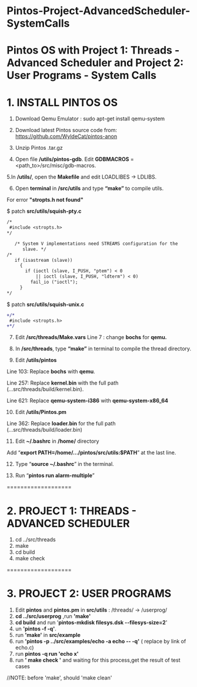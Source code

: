 # Pintos-Project-AdvancedScheduler-SystemCalls
Pintos OS with Project 1: Threads - Advanced Scheduler and Project 2: User Programs - System Calls
===================
# 1. INSTALL PINTOS OS
1. Download Qemu Emulator :
sudo apt-get install qemu-system
2. Download latest Pintos source code from:
https://github.com/WyldeCat/pintos-anon

3. Unzip Pintos .tar.gz

4. Open file **/utils/pintos-gdb**. 
Edit **GDBMACROS** = <path_to>/src/misc/gdb-macros.

5.In **/utils/**, open the **Makefile** and edit LOADLIBES -> LDLIBS.

6. Open **terminal** in **/src/utils** and type **“make”** to compile utils.

For error **"stropts.h not found"**

$ patch **src/utils/squish-pty.c**
```diff
/*
 #include <stropts.h>
*/

   /* System V implementations need STREAMS configuration for the
      slave. */
/*
   if (isastream (slave))
     {
       if (ioctl (slave, I_PUSH, "ptem") < 0
           || ioctl (slave, I_PUSH, "ldterm") < 0)
         fail_io ("ioctl");
     }
*/
```  
$ patch **src/utils/squish-unix.c**
```diff
+/*
 #include <stropts.h>
+*/
```
7. Edit **/src/threads/Make.vars**
Line 7 : change **bochs** for **qemu.**

8. In **/src/threads**, type **“make”** in terminal to compile the thread
directory.

9. Edit **/utils/pintos**

Line 103: Replace **bochs** with **qemu**.

Line 257: Replace **kernel.bin** with the full path (...src/threads/build/kernel.bin).

Line 621: Replace **qemu-system-i386** with **qemu-system-x86_64**

10. Edit **/utils/Pintos.pm**

Line 362: Replace **loader.bin** for the full path (...src/threads/build/loader.bin)

11. Edit **~/.bashrc** in **/home/** directory

Add “**export PATH=/home/…/pintos/src/utils:$PATH**” at the last line.

12. Type “**source ~/.bashrc**” in the terminal.
    
13. Run “**pintos run alarm-multiple**”

===================
# 2. PROJECT 1: THREADS - ADVANCED SCHEDULER
1. cd ../src/threads
2. make
3. cd build
4. make check
   
===================
# 3. PROJECT 2: USER PROGRAMS

1. Edit **pintos** and **pintos.pm** in **src/utils** : /threads/ -> /userprog/
2. **cd ../src/userprog** ,run **'make'**
3. **cd build** and run '**pintos-mkdisk filesys.dsk --filesys-size=2**'
4. un **'pintos -f -q'**.
5. run **'make'** in **src/example**
6. run **'pintos -p ../src/examples/echo -a echo -- -q'** ( replace by link of echo.c)
7. run **pintos -q run 'echo x'**
8. run **' make check '** and waiting for this process,get the result of test cases

//NOTE: before 'make', should 'make clean'
